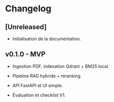 # Changelog

## \[Unreleased]

* Initialisation de la documentation.

## v0.1.0 - MVP

* Ingestion PDF, indexation Qdrant + BM25 local.

* Pipeline RAG hybride + reranking.

* API FastAPI et UI simple.

* Évaluation et checklist V1.
  